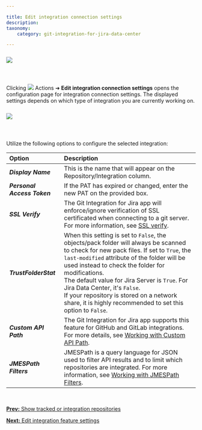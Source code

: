 ```yaml
---

title: Edit integration connection settings
description:
taxonomy:
    category: git-integration-for-jira-data-center

---
```

<img src='/wp=content/uploads/gij-gitcfg-actions-edit-repo-conn-cfg.png' style='display:block;margin:25px auto;max-width:100%' />

<br>

Clicking  <img src='/wp-content/uploads/actions-icon.png' /> Actions ➜ **Edit integration connection settings** opens the configuration page for integration connection settings. The displayed settings depends on which type of integration you are currently working on.

<img src='/wp-content/uploads/gij-gitserver-edit-integration-conn-cfg.png' style='display:block;margin:25px auto;max-width:100%' />

<br>

Utilize the following options to configure the selected integration:

| Option | Description |
| :--- | :--- |
| _**Display Name**_ | This is the name that will appear on the Repository/Integration column. |
| _**Personal Access Token**_ | If the PAT has expired or changed, enter the new PAT on the provided box. |
| _**SSL Verify**_ | The Git Integration for Jira app will enforce/ignore verification of SSL certificated when connecting to a git server. For more information, see [SSL verify](/git-integration-for-jira-data-center/SSL-verify-gij-self-managed). |
| _**TrustFolderStat**_ | When this setting is set to `False`, the objects/pack folder will always be scanned to check for new pack files. If set to `True`, the `last-modified` attribute of the folder will be used instead to check the folder for modifications.<div class="bbb-callout bbb--info"><div class="irow"><div class="ilogobox"><span class="logoimg"></span></div><div class="imsgbox">The default value for Jira Server is <code>True</code>. For Jira Data Center, it's <code>False</code>.</div></div></div><div class="bbb-callout bbb--note"><div class="irow"><div class="ilogobox"><span class="logoimg"></span></div><div class="imsgbox">If your repository is stored on a network share, it is highly recommended to set this option to <code>False</code>.</div></div></div> |
| _**Custom API Path**_ | The Git Integration for Jira app supports this feature for GitHub and GitLab integrations. For more details, see [Working with Custom API Path](/git-integration-for-jira-data-center/working-with-custom-api-path-gij-self-managed). |
| _**JMESPath Filters**_ | JMESPath is a query language for JSON used to filter API results and to limit which repositories are integrated. For more information, see [Working with JMESPath Filters](/git-integration-for-jira-data-center/working-with-jmespath-filters-gij-self-managed). |

<p>&nbsp;</p>

[**Prev:** Show tracked or integration repositories](/git-integration-for-jira-data-center/show-tracked-or-integration-repositories-gij-self-managed)

[**Next:** Edit integration feature settings](/git-integration-for-jira-data-center/edit-integration-feature-settings-gij-self-managed)

